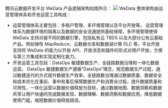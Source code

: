 腾讯云数据开发平台 WeData 产品逻辑架构如图所示：
![](https://qcloudimg.tencent-cloud.cn/raw/60528e7a87c231c0aac9671880cb7e6f.png)
WeData 整体架构由运营管理体系和开发运营工具构成：
- 运营管理体系主要包括：多租户管理、多环境管理以及平台开放等。
运营管理体系为数据环境的隔离以及数据的安全流通提供基础保障，多环境管理使得 WeData 支持对接不同的数据引擎，包括私有云 TBDS 以及大部分公有云基础产品，例如弹性 MapReduce、云数据仓库和数据湖计算 DLC 等，平台开放支持将 WeData 的能力以开放 API、开放消息和插件的形式对用户开放，方便与第三方集成和实现定制化能力。
- 开发运营工具包括：DataOps 敏捷数据生产、全链路数据治理和一体化数据运营。
DataOps 敏捷数据生产遵循“DataOps”理念，规范数据生产过程，通过敏捷迭代的方式提升数据生产效率，全链路数治理通过数据质量、数据安全和成本优化在事前、事中和事后保障数据生产和消费全过程，提升数据质量和可用性，一体化运营以数据价值释放为目标，通过数据地图、数据洞察和数据共享让用户快速的完成数据发现、数据理解、数据洞察和数据应用，降低数据使用门槛，缩短数据价值释放路径。
